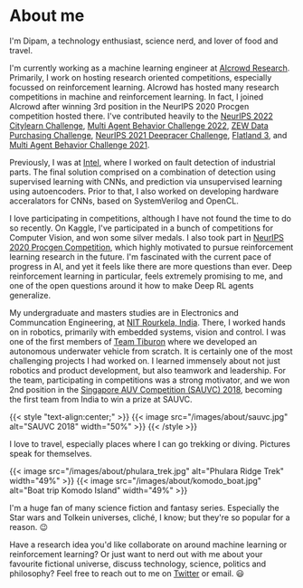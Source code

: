 # About me


I'm Dipam, a technology enthusiast, science nerd, and lover of food and travel. 

I'm currently working as a machine learning engineer at [AIcrowd Research](https://aicrowd.com). Primarily, I work on hosting research oriented competitions, especially focussed on reinforcement learning. AIcrowd has hosted many research competitions in machine and reinforcement learning. In fact, I joined AIcrowd after winning 3rd position in the NeurIPS 2020 Procgen competition hosted there. I've contributed heavily to the [NeurIPS 2022 Citylearn Challenge](https://www.aicrowd.com/challenges/neurips-2022-citylearn-challenge), [Multi Agent Behavior Challenge 2022](https://www.aicrowd.com/challenges/multi-agent-behavior-challenge-2022), [ZEW Data Purchasing Challenge](https://www.aicrowd.com/challenges/data-purchasing-challenge-2022), [NeurIPS 2021 Deepracer Challenge](https://www.aicrowd.com/challenges/neurips-2021-aws-deepracer-ai-driving-olympics-challenge), [Flatland 3](https://www.aicrowd.com/challenges/flatland-3), and [Multi Agent Behavior Challenge 2021](https://www.aicrowd.com/challenges/multi-agent-behavior-representation-modeling-measurement-and-applications).

Previously, I was at [Intel](https://intel.com), where I worked on fault detection of industrial parts. The final solution comprised on a combination of detection using supervised learning with CNNs, and prediction via unsupervised learning using autoencoders. Prior to that, I also worked on developing hardware acceralators for CNNs, based on SystemVerilog and OpenCL.

I love participating in competitions, although I have not found the time to do so recently. On Kaggle, I've participated in a bunch of competitions for Computer Vision, and won some silver medals. I also took part in [NeurIPS 2020 Procgen Competition](https://www.aicrowd.com/challenges/neurips-2020-procgen-competition/leaderboards?challenge_leaderboard_extra_id=470&challenge_round_id=662), which highly motivated to pursue reinforcement learning research in the future. I'm fascinated with the current pace of progress in AI, and yet it feels like there are more questions than ever. Deep reinforcement learning in particular, feels extremely promising to me, and one of the open questions around it how to make Deep RL agents generalize.

My undergraduate and masters studies are in Electronics and Communcation Engineering, at [NIT Rourkela, India](https://www.nitrkl.ac.in/). There, I worked hands on in robotics, primarily with embedded systems, vision and control. I was one of the first members of [Team Tiburon](https://auvnitrkl.github.io/) where we developed an autonomous underwater vehicle from scratch. It is certainly one of the most challenging projects I had worked on. I learned immensely about not just robotics and product development, but also teamwork and leadership. For the team, participating in competitions was a strong motivator, and we won 2nd position in the [Singapore AUV Competition (SAUVC) 2018](https://sauvc.org/2018/), becoming the first team from India to win a prize at SAUVC.

{{< style "text-align:center;" >}} {{< image src="/images/about/sauvc.jpg" alt="SAUVC 2018" width="50%"  >}} {{< /style >}}

I love to travel, especially places where I can go trekking or diving. Pictures speak for themselves. 

{{< image src="/images/about/phulara_trek.jpg" alt="Phulara Ridge Trek" width="49%" >}} {{< image src="/images/about/komodo_boat.jpg" alt="Boat trip Komodo Island" width="49%" >}}

I'm a huge fan of many science fiction and fantasy series. Especially the Star wars and Tolkein universes, cliché, I know; but they're so popular for a reason. 😉

Have a research idea you'd like collaborate on around machine learning or reinforcement learning? Or just want to nerd out with me about your favourite fictional universe, discuss technology, science, politics and philosophy? Feel free to reach out to me on [Twitter](https://twitter.com/__dipam__) or email. 😃





